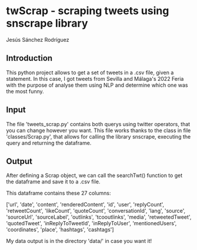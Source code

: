 # twScrap - scraping tweets using snscrape library

Jesús Sánchez Rodríguez

## Introduction

This python project allows to get a set of tweets in a .csv file, given a statement. In this case, I got tweets from Sevilla and Málaga's 2022 Feria with the purpose of analyse them using NLP and determine which one was the most funny.

## Input

The file 'tweets_scrap.py' contains both querys using twitter operators, that you can change however you want. This file works thanks to the class in file 'classes/Scrap.py', that allows for calling the library snscrape, executing the query and returning the dataframe.

## Output

After defining a Scrap object, we can call the searchTwt() function to get the dataframe and save it to a .csv file.

This dataframe contains these 27 columns:

['url', 'date', 'content', 'renderedContent', 'id', 'user', 'replyCount', 'retweetCount', 'likeCount', 'quoteCount', 'conversationId', 'lang', 'source', 'sourceUrl', 'sourceLabel', 'outlinks', 'tcooutlinks', 'media', 'retweetedTweet', 'quotedTweet', 'inReplyToTweetId', 'inReplyToUser', 'mentionedUsers', 'coordinates', 'place', 'hashtags', 'cashtags']

My data output is in the directory 'data/' in case you want it!

